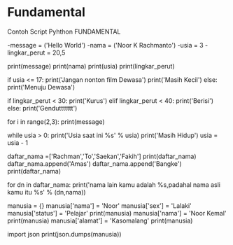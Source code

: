 # Fundamental
Contoh Script Pyhthon FUNDAMENTAL


-message = ('Hello World')
-nama = ('Noor K Rachmanto')
-usia = 3
-lingkar_perut = 20,5

print(message)
print(nama)
print(usia)
print(lingkar_perut)

if usia <= 17:
    print('Jangan nonton film Dewasa')
    print('Masih Kecil')
else:
    print('Menuju Dewasa')

if lingkar_perut < 30:
    print('Kurus')
elif lingkar_perut < 40:
    print('Berisi')
else:
    print('Genduttttttt')

for i in range(2,3):
    print(message)

while usia > 0:
    print('Usia saat ini %s' % usia)
    print('Masih Hidup')
    usia = usia - 1

daftar_nama =['Rachman','To','Saekan','Fakih']
print(daftar_nama)
daftar_nama.append('Amas')
daftar_nama.append('Bangke')
print(daftar_nama)

for dn in daftar_nama:
    print('nama lain kamu adalah %s,padahal nama asli kamu itu %s' % (dn,nama))

manusia = {}
manusia['nama'] = 'Noor'
manusia['sex'] = 'Lalaki'
manusia['status'] = 'Pelajar'
print(manusia)
manusia['nama'] = 'Noor Kemal'
print(manusia)
manusia['alamat'] = 'Kasomalang'
print(manusia)

import json
print(json.dumps(manusia))

